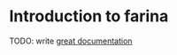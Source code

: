 # Introduction to farina

TODO: write [great documentation](http://jacobian.org/writing/what-to-write/)

